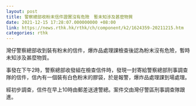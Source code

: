 ```yaml
---
layout: post
title: 警察總部收粉末信件證實沒有危險　暫未知涉及甚麼物質
date: 2021-12-15 17:28:07.000000000 +08:00
link: https://news.rthk.hk/rthk/ch/component/k2/1624359-20211215.htm
categories: rthk
---
```


灣仔警察總部收到裝有粉末的信件，爆炸品處理課檢查後認為粉末沒有危險，暫時未知涉及甚麼物質。

事發在下午2時，警察總部收發組在檢查信件時，發現一封寄給警察總部刑事調查隊的信件，信內有一個裝有白色粉末的膠袋，於是報警，爆炸品處理課到場處理。

經初步調查，信件在早上10時由郵差送達警總。案件交由灣仔警區刑事調查隊跟進。
